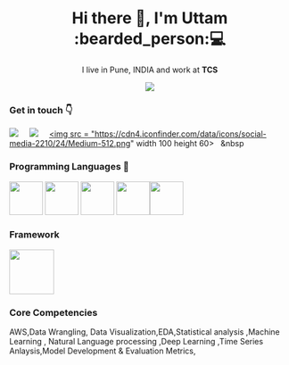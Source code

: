 <h1 align='center'> Hi there 👋, I'm Uttam  :bearded_person:💻 </h1>

<p align='center'>
  I live in Pune, INDIA and work at <b>TCS</b> 
</p>

<p align='center'>
  <a href="#"><img src="https://visitor-badge.glitch.me/badge?page_id=Uttam580.Uttam580"></a>
</p>



### Get in touch :point_down: 

  <a href="https://www.linkedin.com/in/uttam-choudhary-980554110/"><img src="https://img.shields.io/badge/linkedin-%230077B5.svg?&style=for-the-badge&logo=linkedin&logoColor=white" /></a>&nbsp;&nbsp;&nbsp;&nbsp;
  <a href="mailto:choudharyuttam94@gmail.com?subject=Olá%20Uttam"><img src="https://img.shields.io/badge/gmail-%23D14836.svg?&style=for-the-badge&logo=gmail&logoColor=white" /></a>&nbsp;&nbsp;&nbsp;&nbsp;
  <a href = "https://medium.com/@choudharyuttam94"><img src = "https://cdn4.iconfinder.com/data/icons/social-media-2210/24/Medium-512.png" width 100 height 60></a>&nbsp;&nbsp;&nbsp;&nbsp

### Programming Languages  :rocket:

<img src="https://github.com/Uttam580/Uttam580/blob/master/img/python.png" width=60 height=60>  <img src="https://github.com/Uttam580/Uttam580/blob/master/img/r.jpg" width=60 height=60>  <img src="https://github.com/Uttam580/Uttam580/blob/master/img/html.png" width=60 height=60> <img src="https://github.com/Uttam580/Uttam580/blob/master/img/css.jpg" width=60 height=60><img src="https://github.com/Uttam580/Uttam580/blob/master/img/js.png" width=60 height=60>


###  Framework 
<img src="https://github.com/Uttam580/Uttam580/blob/master/img/flask.png" width=80 height=80>  


### Core Competencies

AWS,Data Wrangling, Data Visualization,EDA,Statistical analysis ,Machine Learning , Natural Language processing ,Deep Learning ,Time Series Anlaysis,Model Development & Evaluation Metrics, 
